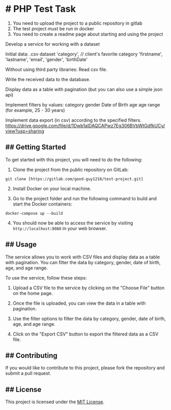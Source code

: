 <h1># PHP Test Task</h1>

1. You need to upload the project to a public repository in gitlab
2. The test project must be run in docker
3. You need to create a readme page about starting and using the project

Develop a service for working with a dataset

Initial data:
.csv dataset
     'category', // client's favorite category
     'firstname',
     'lastname',
     'email',
     'gender',
     'birthDate'

Without using third party libraries:
Read csv file.

Write the received data to the database.

Display data as a table with pagination (but you can also use a simple json api)

Implement filters by values:
     category
     gender
     Date of Birth
     age
     age range (for example, 25 - 30 years)

Implement data export (in csv) according to the specified filters.
https://drive.google.com/file/d/1Dwb1alDAQCAPwz7Eg306BVbWtGdfkUCy/view?usp=sharing

<h2>## Getting Started</h2>

To get started with this project, you will need to do the following:

1. Clone the project from the public repository on GitLab:

```
git clone [https://gitlab.com/good-guy1218/test-project.git]
```

2. Install Docker on your local machine.

3. Go to the project folder and run the following command to build and start the Docker containers:

```
docker-compose up --build
```

4. You should now be able to access the service by visiting `http://localhost:8080` in your web browser.

<h2>## Usage</h2>

The service allows you to work with CSV files and display data as a table with pagination. You can filter the data by category, gender, date of birth, age, and age range.

To use the service, follow these steps:

1. Upload a CSV file to the service by clicking on the "Choose File" button on the home page.

2. Once the file is uploaded, you can view the data in a table with pagination.

3. Use the filter options to filter the data by category, gender, date of birth, age, and age range.

4. Click on the "Export CSV" button to export the filtered data as a CSV file.

<h2>## Contributing</h2>

If you would like to contribute to this project, please fork the repository and submit a pull request.

<h2>## License</h2>

This project is licensed under the [MIT License](LICENSE).
